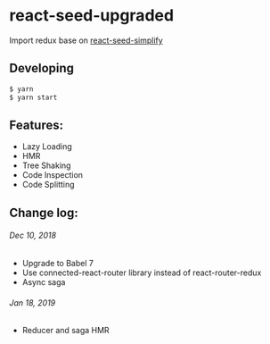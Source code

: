 # react-seed-upgraded

Import redux base on [react-seed-simplify](https://github.com/yhhcg/react-seed-simplify)

## Developing

``` bash
$ yarn
$ yarn start
```

## Features:

- Lazy Loading
- HMR
- Tree Shaking
- Code Inspection
- Code Splitting

## Change log:

###### *Dec 10, 2018*

- Upgrade to Babel 7
- Use connected-react-router library instead of react-router-redux
- Async saga

###### *Jan 18, 2019*

- Reducer and saga HMR
